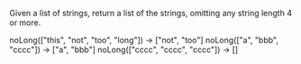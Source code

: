 Given a list of strings, return a list of the strings, omitting any string length 4 or more.

noLong(["this", "not", "too", "long"]) → ["not", "too"]
noLong(["a", "bbb", "cccc"]) → ["a", "bbb"]
noLong(["cccc", "cccc", "cccc"]) → []